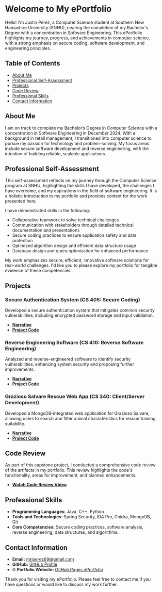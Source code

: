 # Welcome to My ePortfolio

Hello! I'm Justin Perez, a Computer Science student at Southern New Hampshire University (SNHU), nearing the completion of my Bachelor's Degree with a concentration in Software Engineering. This ePortfolio highlights my journey, progress, and achievements in computer science, with a strong emphasis on secure coding, software development, and engineering principles.

## Table of Contents
- [About Me](#about-me)
- [Professional Self-Assessment](#professional-self-assessment)
- [Projects](#projects)
- [Code Review](#code-review)
- [Professional Skills](#professional-skills)
- [Contact Information](#contact-information)

## About Me
I am on track to complete my Bachelor’s Degree in Computer Science with a concentration in Software Engineering in December 2024. With a background in retail management, I transitioned into computer science to pursue my passion for technology and problem-solving. My focus areas include secure software development and reverse engineering, with the intention of building reliable, scalable applications.

## Professional Self-Assessment
This self-assessment reflects on my journey through the Computer Science program at SNHU, highlighting the skills I have developed, the challenges I have overcome, and my aspirations in the field of software engineering. It is a holistic introduction to my portfolio and provides context for the work presented here.

I have demonstrated skills in the following:
- Collaborative teamwork to solve technical challenges
- Communication with stakeholders through detailed technical documentation and presentations
- Secure coding practices to ensure application safety and data protection
- Optimized algorithm design and efficient data structure usage
- Database design and query optimization for enhanced performance

My work emphasizes secure, efficient, innovative software solutions for real-world challenges. I'd like you to please explore my portfolio for tangible evidence of these competencies.

## Projects

### Secure Authentication System (CS 405: Secure Coding)
Developed a secure authentication system that mitigates common security vulnerabilities, including encrypted password storage and input validation.
- **[Narrative](https://github.com/Mrjperez89/ePortfolio/blob/a82c0f74a8532aa2d8cb1e906d1ba5162188f706/CS%20499%20Milestone%20Two%20Narrative.docx)**
- **[Project Code](https://github.com/Mrjperez89/ePortfolio/tree/a82c0f74a8532aa2d8cb1e906d1ba5162188f706/5-2%20EncryptionCodingActivity)**

### Reverse Engineering Software (CS 410: Reverse Software Engineering)
Analyzed and reverse-engineered software to identify security vulnerabilities, enhancing system security and proposing further improvements.
- **[Narrative](https://github.com/Mrjperez89/ePortfolio/blob/a82c0f74a8532aa2d8cb1e906d1ba5162188f706/CS%20499%20Milestone%20Three%20Narrative.docx)**
- **[Project Code](https://github.com/Mrjperez89/ePortfolio/tree/a82c0f74a8532aa2d8cb1e906d1ba5162188f706/CS410Project)**

### Grazioso Salvare Rescue Web App (CS 340: Client/Server Development)
Developed a MongoDB-integrated web application for Grazioso Salvare, allowing users to search and filter animal characteristics for rescue training suitability.
- **[Narrative](https://github.com/Mrjperez89/ePortfolio/blob/a82c0f74a8532aa2d8cb1e906d1ba5162188f706/CS%20499%20Milestone%20Four%20Narrative.docx)**
- **[Project Code](https://github.com/Mrjperez89/ePortfolio/tree/a82c0f74a8532aa2d8cb1e906d1ba5162188f706/international-rescue-animal-training-company-Grazioso-Salvare)**

## Code Review
As part of this capstone project, I conducted a comprehensive code review of the artifacts in my portfolio. This review highlights the code's functionality, areas for improvement, and planned enhancements.

- **[Watch Code Review Video](https://youtu.be/72ZpKvantUk)**

## Professional Skills
- **Programming Languages:** Java, C++, Python
- **Tools and Technologies:** Spring Security, IDA Pro, Ghidra, MongoDB, Git
- **Core Competencies:** Secure coding practices, software analysis, reverse engineering, data structures, and algorithms.

## Contact Information
- **Email:** [mrjperez89@gmail.com](mailto:mrjperez89@gmail.com)
- **GitHub:** [GitHub Profile](https://github.com/Mrjperez89)
- 🌐 **Portfolio Website:** [GitHub Pages ePortfolio](https://mrjperez89.github.io/ePortfolio)

Thank you for visiting my ePortfolio. Please feel free to contact me if you have questions or would like to discuss my work further.
